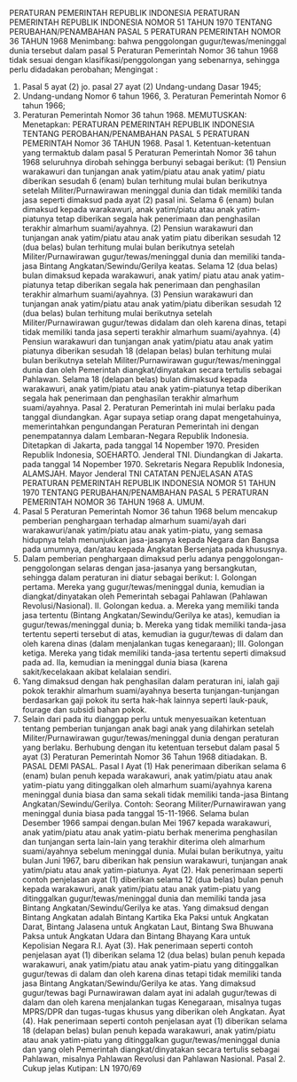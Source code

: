  PERATURAN PEMERINTAH REPUBLIK INDONESIA PERATURAN PEMERINTAH REPUBLIK INDONESIA NOMOR 51 TAHUN 1970 TENTANG PERUBAHAN/PENAMBAHAN PASAL 5 PERATURAN PEMERINTAH NOMOR 36 TAHUN 1968
Menimbang:
 bahwa penggolongan gugur/tewas/meninggal dunia tersebut dalam pasal 5 Peraturan Pemerintah Nomor 36 tahun 1968 tidak sesuai dengan klasifikasi/penggolongan yang sebenarnya, sehingga perlu didadakan perobahan;
Mengingat :

1. Pasal 5 ayat (2) jo. pasal 27 ayat (2) Undang-undang Dasar 1945;
2. Undang-undang Nomor 6 tahun 1966, 3. Peraturan Pemerintah Nomor 6 tahun 1966;
4. Peraturan Pemerintah Nomor 36 tahun 1968.
MEMUTUSKAN:
 Menetapkan: PERATURAN PEMERINTAH REPUBLIK INDONESIA TENTANG PEROBAHAN/PENAMBAHAN PASAL 5 PERATURAN PEMERINTAH Nomor 36 TAHUN 1968. Pasal 1. Ketentuan-ketentuan yang termaktub dalam pasal 5 Peraturan Pemerintah Nomor 36 tahun 1968 seluruhnya dirobah sehingga berbunyi sebagai berikut:
(1) Pensiun warakawuri dan tunjangan anak yatim/piatu atau anak yatim/ piatu diberikan sesudah 6 (enam) bulan terhitung mulai bulan berikutnya setelah Militer/Purnawirawan meninggal dunia dan tidak memiliki tanda jasa seperti dimaksud pada ayat (2) pasal ini. Selama 6 (enam) bulan dimaksud kepada warakawuri, anak yatim/piatu atau anak yatim-piatunya tetap diberikan segala hak penerimaan dan penghasilan terakhir almarhum suami/ayahnya.
(2) Pensiun warakawuri dan tunjangan anak yatim/piatu atau anak yatim piatu diberikan sesudah 12 (dua belas) bulan terhitung mulai bulan berikutnya setelah Militer/Purnawirawan gugur/tewas/meninggal dunia dan memiliki tanda-jasa Bintang Angkatan/Sewindu/Gerilya keatas. Selama 12 (dua belas) bulan dimaksud kepada warakawuri, anak yatim/ piatu atau anak yatim-piatunya tetap diberikan segala hak penerimaan dan penghasilan terakhir almarhum suami/ayahnya.
(3) Pensiun warakawuri dan tunjangan anak yatim/piatu atau anak yatim/piatu diberikan sesudah 12 (dua belas) bulan terhitung mulai berikutnya setelah Militer/Purnawirawan gugur/tewas didalam dan oleh karena dinas, tetapi tidak memiliki tanda jasa seperti terakhir almarhum suami/ayahnya.
(4) Pensiun warakawuri dan tunjangan anak yatim/piatu atau anak yatim piatunya diberikan sesudah 18 (delapan belas) bulan terhitung mulai bulan berikutnya setelah Militer/Purnawirawan gugur/tewas/meninggal dunia dan oleh Pemerintah diangkat/dinyatakan secara tertulis sebagai Pahlawan. Selama 18 (delapan belas) bulan dimaksud kepada warakawuri, anak yatim/piatu atau anak yatim-piatunya tetap diberikan segala hak penerimaan dan penghasilan terakhir almarhum suami/ayahnya. Pasal 2. Peraturan Pemerintah ini mulai berlaku pada tanggal diundangkan. Agar supaya setiap orang dapat mengetahuinya, memerintahkan pengundangan Peraturan Pemerintah ini dengan penempatannya dalam Lembaran-Negara Republik Indonesia. Ditetapkan di Jakarta, pada tanggal 14 Nopember 1970. Presiden Republik Indonesia, SOEHARTO. Jenderal TNI. Diundangkan di Jakarta. pada tanggal 14 Nopember 1970. Sekretaris Negara Republik Indonesia, ALAMSJAH. Mayor Jenderal TNI CATATAN PENJELASAN ATAS PERATURAN PEMERINTAH REPUBLIK INDONESIA NOMOR 51 TAHUN 1970 TENTANG PERUBAHAN/PENAMBAHAN PASAL 5 PERATURAN PEMERINTAH NOMOR 36 TAHUN 1968 A. UMUM.
1. Pasal 5 Peraturan Pemerintah Nomor 36 tahun 1968 belum mencakup pemberian penghargaan terhadap almarhum suami/ayah dari warakawuri/anak yatim/piatu atau anak yatim-piatu, yang semasa hidupnya telah menunjukkan jasa-jasanya kepada Negara dan Bangsa pada umumnya, dan/atau kepada Angkatan Bersenjata pada khususnya.
2. Dalam pemberian penghargaan dimaksud perlu adanya penggolongan-penggolongan selaras dengan jasa-jasanya yang bersangkutan, sehingga dalam peraturan ini diatur sebagai berikut: I. Golongan pertama. Mereka yang gugur/tewas/meninggal dunia, kemudian ia diangkat/dinyatakan oleh Pemerintah sebagai Pahlawan (Pahlawan Revolusi/Nasional). II. Golongan kedua.
a. Mereka yang memiliki tanda jasa tertentu (Bintang Angkatan/Sewindu/Gerilya ke atas), kemudian ia gugur/tewas/meninggal dunia;
b. Mereka yang tidak memiliki tanda-jasa tertentu seperti tersebut di atas, kemudian ia gugur/tewas di dalam dan oleh karena dinas (dalam menjalankan tugas kenegaraan); III. Golongan ketiga. Mereka yang tidak memiliki tanda-jasa tertentu seperti dimaksud pada ad. IIa, kemudian ia meninggal dunia biasa (karena sakit/kecelakaan akibat kelalaian sendiri.
3. Yang dimaksud dengan hak penghasilan dalam peraturan ini, ialah gaji pokok terakhir almarhum suami/ayahnya beserta tunjangan-tunjangan berdasarkan gaji pokok itu serta hak-hak lainnya seperti lauk-pauk, fourage dan subsidi bahan pokok.
4. Selain dari pada itu dianggap perlu untuk menyesuaikan ketentuan tentang pemberian tunjangan anak bagi anak yang dilahirkan setelah Militer/Purnawirawan gugur/tewas/meninggal dunia dengan peraturan yang berlaku. Berhubung dengan itu ketentuan tersebut dalam pasal 5 ayat (3) Peraturan Pemerintah Nomor 36 Tahun 1968 ditiadakan. B. PASAL DEMI PASAL.
Pasal I
Ayat (1) Hak penerimaan diberikan selama 6 (enam) bulan penuh kepada warakawuri, anak yatim/piatu atau anak yatim-piatu yang ditinggalkan oleh almarhum suami/ayahnya karena meninggal dunia biasa dan sama sekali tidak memiliki tanda-jasa Bintang Angkatan/Sewindu/Gerilya. Contoh: Seorang Militer/Purnawirawan yang meninggal dunia biasa pada tanggal 15-11-1966. Selama bulan Desember 1966 sampai dengan.bulan Mei 1967 kepada warakawuri, anak yatim/piatu atau anak yatim-piatu berhak menerima penghasilan dan tunjangan serta lain-lain yang terakhir diterima oleh almarhum suami/ayahnya sebelum meninggal dunia. Mulai bulan berikutnya, yaitu bulan Juni 1967, baru diberikan hak pensiun warakawuri, tunjangan anak yatim/piatu atau anak yatim-piatunya. Ayat (2). Hak penerimaan seperti contoh penjelasan ayat (1) diberikan selama 12 (dua belas) bulan penuh kepada warakawuri, anak yatim/piatu atau anak yatim-piatu yang ditinggalkan gugur/tewas/meninggal dunia dan memiliki tanda jasa Bintang Angkatan/Sewindu/Gerilya ke atas. Yang dimaksud dengan Bintang Angkatan adalah Bintang Kartika Eka Paksi untuk Angkatan Darat, Bintang Jalasena untuk Angkatan Laut, Bintang Swa Bhuwana Paksa untuk Angkatan Udara dan Bintang Bhayang Kara untuk Kepolisian Negara R.I. Ayat (3). Hak penerimaan seperti contoh penjelasan ayat (1) diberikan selama 12 (dua belas) bulan penuh kepada warakawuri, anak yatim/piatu atau anak yatim-piatu yang ditinggalkan gugur/tewas di dalam dan oleh karena dinas tetapi tidak memiliki tanda jasa Bintang Angkatan/Sewindu/Gerilya ke atas. Yang dimaksud gugur/tewas bagi Purnawirawan dalam ayat ini adalah gugur/tewas di dalam dan oleh karena menjalankan tugas Kenegaraan, misalnya tugas MPRS/DPR dan tugas-tugas khusus yang diberikan oleh Angkatan. Ayat (4). Hak penerimaan seperti contoh penjelasan ayat (1) diberikan selama 18 (delapan belas) bulan penuh kepada warakawuri, anak yatim/piatu atau anak yatim-piatu yang ditinggalkan gugur/tewas/meninggal dunia dan yang oleh Pemerintah diangkat/dinyatakan secara tertulis sebagai Pahlawan, misalnya Pahlawan Revolusi dan Pahlawan Nasional. Pasal 2. Cukup jelas Kutipan: LN 1970/69